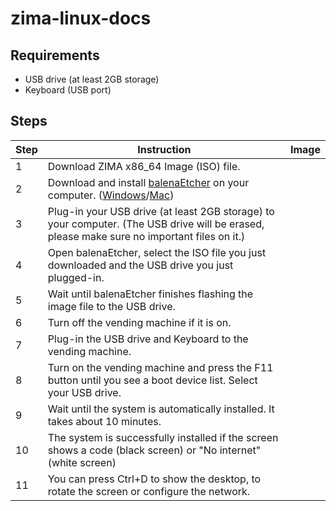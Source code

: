 # zima-linux-docs

## Requirements

* USB drive (at least 2GB storage)
* Keyboard (USB port)

## Steps

|Step|Instruction|Image|
|----|-----------|-----|
|1   |Download ZIMA x86_64 Image (ISO) file.||
|2   |Download and install [balenaEtcher](https://www.balena.io/etcher/) on your computer. ([Windows](https://zima.oss-cn-hongkong.aliyuncs.com/images/zima/balenaEtcher-Setup-1.5.100.exe)/[Mac](https://zima.oss-cn-hongkong.aliyuncs.com/images/zima/balenaEtcher-1.5.100.dmg))||
|3   |Plug-in your USB drive (at least 2GB storage) to your computer. (The USB drive will be erased, please make sure no important files on it.)||
|4   |Open balenaEtcher, select the ISO file you just downloaded and the USB drive you just plugged-in.||
|5   |Wait until balenaEtcher finishes flashing the image file to the USB drive.||
|6   |Turn off the vending machine if it is on.||
|7   |Plug-in the USB drive and Keyboard to the vending machine.||
|8   |Turn on the vending machine and press the F11 button until you see a boot device list. Select your USB drive.||
|9   |Wait until the system is automatically installed. It takes about 10 minutes.
|10  |The system is successfully installed if the screen shows a code (black screen) or "No internet" (white screen)||
|11  |You can press Ctrl+D to show the desktop, to rotate the screen or configure the network.
